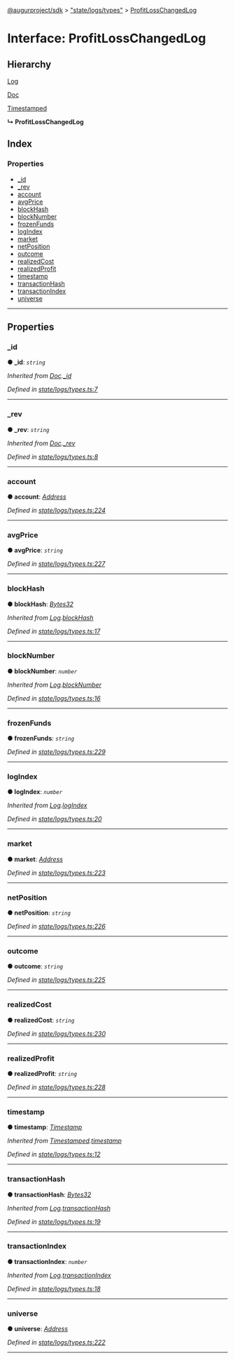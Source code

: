 [@augurproject/sdk](../README.md) > ["state/logs/types"](../modules/_state_logs_types_.md) > [ProfitLossChangedLog](../interfaces/_state_logs_types_.profitlosschangedlog.md)

# Interface: ProfitLossChangedLog

## Hierarchy

 [Log](_state_logs_types_.log.md)

 [Doc](_state_logs_types_.doc.md)

 [Timestamped](_state_logs_types_.timestamped.md)

**↳ ProfitLossChangedLog**

## Index

### Properties

* [_id](_state_logs_types_.profitlosschangedlog.md#_id)
* [_rev](_state_logs_types_.profitlosschangedlog.md#_rev)
* [account](_state_logs_types_.profitlosschangedlog.md#account)
* [avgPrice](_state_logs_types_.profitlosschangedlog.md#avgprice)
* [blockHash](_state_logs_types_.profitlosschangedlog.md#blockhash)
* [blockNumber](_state_logs_types_.profitlosschangedlog.md#blocknumber)
* [frozenFunds](_state_logs_types_.profitlosschangedlog.md#frozenfunds)
* [logIndex](_state_logs_types_.profitlosschangedlog.md#logindex)
* [market](_state_logs_types_.profitlosschangedlog.md#market)
* [netPosition](_state_logs_types_.profitlosschangedlog.md#netposition)
* [outcome](_state_logs_types_.profitlosschangedlog.md#outcome)
* [realizedCost](_state_logs_types_.profitlosschangedlog.md#realizedcost)
* [realizedProfit](_state_logs_types_.profitlosschangedlog.md#realizedprofit)
* [timestamp](_state_logs_types_.profitlosschangedlog.md#timestamp)
* [transactionHash](_state_logs_types_.profitlosschangedlog.md#transactionhash)
* [transactionIndex](_state_logs_types_.profitlosschangedlog.md#transactionindex)
* [universe](_state_logs_types_.profitlosschangedlog.md#universe)

---

## Properties

<a id="_id"></a>

###  _id

**● _id**: *`string`*

*Inherited from [Doc](_state_logs_types_.doc.md).[_id](_state_logs_types_.doc.md#_id)*

*Defined in [state/logs/types.ts:7](https://github.com/AugurProject/augur/blob/1991ef64ef/packages/augur-sdk/src/state/logs/types.ts#L7)*

___
<a id="_rev"></a>

###  _rev

**● _rev**: *`string`*

*Inherited from [Doc](_state_logs_types_.doc.md).[_rev](_state_logs_types_.doc.md#_rev)*

*Defined in [state/logs/types.ts:8](https://github.com/AugurProject/augur/blob/1991ef64ef/packages/augur-sdk/src/state/logs/types.ts#L8)*

___
<a id="account"></a>

###  account

**● account**: *[Address](../modules/_state_logs_types_.md#address)*

*Defined in [state/logs/types.ts:224](https://github.com/AugurProject/augur/blob/1991ef64ef/packages/augur-sdk/src/state/logs/types.ts#L224)*

___
<a id="avgprice"></a>

###  avgPrice

**● avgPrice**: *`string`*

*Defined in [state/logs/types.ts:227](https://github.com/AugurProject/augur/blob/1991ef64ef/packages/augur-sdk/src/state/logs/types.ts#L227)*

___
<a id="blockhash"></a>

###  blockHash

**● blockHash**: *[Bytes32](../modules/_state_logs_types_.md#bytes32)*

*Inherited from [Log](_state_logs_types_.log.md).[blockHash](_state_logs_types_.log.md#blockhash)*

*Defined in [state/logs/types.ts:17](https://github.com/AugurProject/augur/blob/1991ef64ef/packages/augur-sdk/src/state/logs/types.ts#L17)*

___
<a id="blocknumber"></a>

###  blockNumber

**● blockNumber**: *`number`*

*Inherited from [Log](_state_logs_types_.log.md).[blockNumber](_state_logs_types_.log.md#blocknumber)*

*Defined in [state/logs/types.ts:16](https://github.com/AugurProject/augur/blob/1991ef64ef/packages/augur-sdk/src/state/logs/types.ts#L16)*

___
<a id="frozenfunds"></a>

###  frozenFunds

**● frozenFunds**: *`string`*

*Defined in [state/logs/types.ts:229](https://github.com/AugurProject/augur/blob/1991ef64ef/packages/augur-sdk/src/state/logs/types.ts#L229)*

___
<a id="logindex"></a>

###  logIndex

**● logIndex**: *`number`*

*Inherited from [Log](_state_logs_types_.log.md).[logIndex](_state_logs_types_.log.md#logindex)*

*Defined in [state/logs/types.ts:20](https://github.com/AugurProject/augur/blob/1991ef64ef/packages/augur-sdk/src/state/logs/types.ts#L20)*

___
<a id="market"></a>

###  market

**● market**: *[Address](../modules/_state_logs_types_.md#address)*

*Defined in [state/logs/types.ts:223](https://github.com/AugurProject/augur/blob/1991ef64ef/packages/augur-sdk/src/state/logs/types.ts#L223)*

___
<a id="netposition"></a>

###  netPosition

**● netPosition**: *`string`*

*Defined in [state/logs/types.ts:226](https://github.com/AugurProject/augur/blob/1991ef64ef/packages/augur-sdk/src/state/logs/types.ts#L226)*

___
<a id="outcome"></a>

###  outcome

**● outcome**: *`string`*

*Defined in [state/logs/types.ts:225](https://github.com/AugurProject/augur/blob/1991ef64ef/packages/augur-sdk/src/state/logs/types.ts#L225)*

___
<a id="realizedcost"></a>

###  realizedCost

**● realizedCost**: *`string`*

*Defined in [state/logs/types.ts:230](https://github.com/AugurProject/augur/blob/1991ef64ef/packages/augur-sdk/src/state/logs/types.ts#L230)*

___
<a id="realizedprofit"></a>

###  realizedProfit

**● realizedProfit**: *`string`*

*Defined in [state/logs/types.ts:228](https://github.com/AugurProject/augur/blob/1991ef64ef/packages/augur-sdk/src/state/logs/types.ts#L228)*

___
<a id="timestamp"></a>

###  timestamp

**● timestamp**: *[Timestamp](../modules/_state_logs_types_.md#timestamp)*

*Inherited from [Timestamped](_state_logs_types_.timestamped.md).[timestamp](_state_logs_types_.timestamped.md#timestamp)*

*Defined in [state/logs/types.ts:12](https://github.com/AugurProject/augur/blob/1991ef64ef/packages/augur-sdk/src/state/logs/types.ts#L12)*

___
<a id="transactionhash"></a>

###  transactionHash

**● transactionHash**: *[Bytes32](../modules/_state_logs_types_.md#bytes32)*

*Inherited from [Log](_state_logs_types_.log.md).[transactionHash](_state_logs_types_.log.md#transactionhash)*

*Defined in [state/logs/types.ts:19](https://github.com/AugurProject/augur/blob/1991ef64ef/packages/augur-sdk/src/state/logs/types.ts#L19)*

___
<a id="transactionindex"></a>

###  transactionIndex

**● transactionIndex**: *`number`*

*Inherited from [Log](_state_logs_types_.log.md).[transactionIndex](_state_logs_types_.log.md#transactionindex)*

*Defined in [state/logs/types.ts:18](https://github.com/AugurProject/augur/blob/1991ef64ef/packages/augur-sdk/src/state/logs/types.ts#L18)*

___
<a id="universe"></a>

###  universe

**● universe**: *[Address](../modules/_state_logs_types_.md#address)*

*Defined in [state/logs/types.ts:222](https://github.com/AugurProject/augur/blob/1991ef64ef/packages/augur-sdk/src/state/logs/types.ts#L222)*

___

